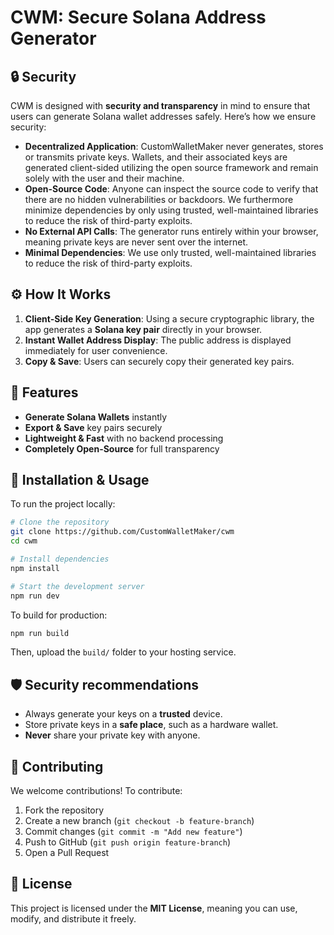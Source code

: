 # CWM: Secure Solana Address Generator

## 🔒 Security

CWM is designed with **security and transparency** in mind to ensure that users can generate Solana wallet addresses safely. Here’s how we ensure security:

- **Decentralized Application**: CustomWalletMaker never generates, stores or transmits private keys. Wallets, and their associated keys are generated client-sided utilizing the open source framework and remain solely with the user and their machine.
- **Open-Source Code**: Anyone can inspect the source code to verify that there are no hidden vulnerabilities or backdoors. We furthermore minimize dependencies by only using trusted, well-maintained libraries to reduce the risk of third-party exploits.
- **No External API Calls**: The generator runs entirely within your browser, meaning private keys are never sent over the internet.
- **Minimal Dependencies**: We use only trusted, well-maintained libraries to reduce the risk of third-party exploits.

## ⚙️ How It Works

1. **Client-Side Key Generation**: Using a secure cryptographic library, the app generates a **Solana key pair** directly in your browser.
2. **Instant Wallet Address Display**: The public address is displayed immediately for user convenience.
3. **Copy & Save**: Users can securely copy their generated key pairs.

## 🚀 Features

- **Generate Solana Wallets** instantly
- **Export & Save** key pairs securely
- **Lightweight & Fast** with no backend processing
- **Completely Open-Source** for full transparency

## 🔧 Installation & Usage

To run the project locally:

```sh
# Clone the repository
git clone https://github.com/CustomWalletMaker/cwm
cd cwm

# Install dependencies
npm install

# Start the development server
npm run dev
```

To build for production:

```sh
npm run build
```

Then, upload the `build/` folder to your hosting service.

## 🛡️ Security recommendations

- Always generate your keys on a **trusted** device.
- Store private keys in a **safe place**, such as a hardware wallet.
- **Never** share your private key with anyone.

## 🤝 Contributing

We welcome contributions! To contribute:

1. Fork the repository
2. Create a new branch (`git checkout -b feature-branch`)
3. Commit changes (`git commit -m "Add new feature"`)
4. Push to GitHub (`git push origin feature-branch`)
5. Open a Pull Request

## 📜 License

This project is licensed under the **MIT License**, meaning you can use, modify, and distribute it freely.

